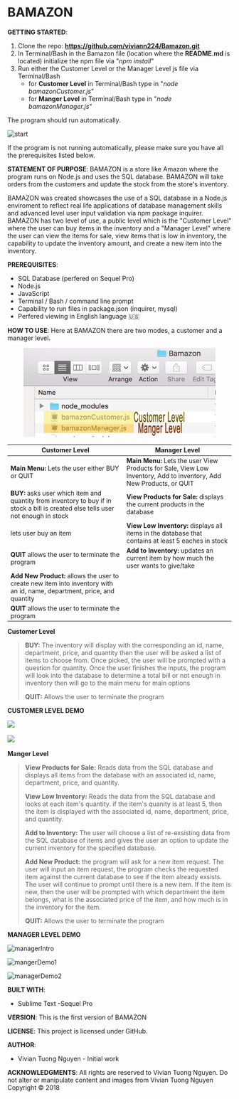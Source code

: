 # BAMAZON
**GETTING STARTED**:
1. Clone the repo: **https://github.com/viviann224/Bamazon.git**
2. In Terminal/Bash in the Bamazon file (location where the **README.md** is located) initialize the npm file via "*npm install*"
3. Run either the Customer Level or the Manager Level js file via Terminal/Bash
    * for **Customer Level** in Terminal/Bash type in "*node bamazonCustomer.js*"
    * for **Manger Level** in Terminal/Bash type in "*node bamazonManager.js*"

The program should run automatically.

![start](https://thumbs.gfycat.com/LastingPleasingCorydorascatfish-size_restricted.gif)

If the program is not running automatically, please make sure you have all the prerequisites listed below.

**STATEMENT OF PURPOSE**:
BAMAZON is a store like Amazon where the program runs on Node.js and uses the SQL database. BAMAZON  will take orders from the customers and update the stock from the store's inventory.

BAMAZON was created showcases the use of a SQL database  in a Node.js enviroment to reflect real life applications of database management skills and advanced level user input validation via npm package inquirer. BAMAZON has two level of use, a public level which is the "Customer Level" where the user  can buy items in the inventory and a "Manager Level" where the user can view the items for sale, view items that is low in inventory, the capability to update the inventory amount, and create a new item into the inventory.

**PREREQUISITES**:
- SQL Database (perfered on Sequel Pro)
- Node.js
- JavaScript
- Terminal / Bash / command line prompt
- Capability to run files in package.json (inquirer, mysql)
- Perfered viewing in English language :us:

**HOW TO USE**:
Here at BAMAZON  there are two modes, a customer and a manager level.
<p align="center"> <img height="200" src="/readMeImg/files.png" alt="choices"></p>


Customer Level | Manager Level
------------ | -------------
**Main Menu:** Lets the user either BUY or QUIT |  **Main Menu:** Lets the user  View Products for Sale, View Low Inventory, Add to inventory, Add New Products, or QUIT
**BUY:** asks user which item and quantity from inventory to buy if in stock a bill is created else tells user not enough in stock | **View Products for Sale:** displays the current products in the database
lets user buy an item  |   **View Low Inventory:** displays all items in the database that contains at least 5 eaches in stock
**QUIT** allows the user to terminate the program  | **Add to Inventory:** updates an current item by how much the user wants to give/take
|  **Add New Product:** allows the user to create new item into inventory with an id, name, department, price, and quantity
|  **QUIT** allows the user to terminate the program



**Customer Level**

> **BUY:** The inventory will display with the corresponding an id, name, department, price, and quantity then the user will be asked a list of items to choose from. Once picked, the user will be prompted with a question for quantity. Once the user finishes the inputs, the program will look into the database to determine a total bill or not enough in inventory then will go to the main menu for main options
>
> **QUIT:** Allows the user to terminate the program

**CUSTOMER LEVEL DEMO**
<p><img src="https://thumbs.gfycat.com/OrganicReadyChicken-size_restricted.gif" height=300"></p>

<p><img src="https://thumbs.gfycat.com/UnitedTatteredHorse-size_restricted.gif" height=300"></p>

**Manger Level**

>**View Products for Sale:** Reads data from the SQL database and displays all items from the database with an associated  id, name, department, price, and quantity.
>
>**View Low Inventory:** Reads the data from the SQL database and looks at each item's quantity. if the item's quanity is at least 5, then the item is displayed with the associated id, name, department, price, and quantity.
>
>**Add to Inventory:** The user will choose a list of re-exsisting data from the SQL database of items and gives the user an option to update the current inventory for the specified database.
>
>**Add New Product:** the program will ask for a new item request. The user will input an item request, the program checks the requested item against the current database to see if the item already exsists. The user will continue to prompt until there is a new item. If the item is new, then the user will be prompted with which department the item belongs, what is the associated price of the item, and how much is in the inventory for the item.
>
> **QUIT:** Allows the user to terminate the program

**MANAGER LEVEL DEMO**

![managerIntro](https://thumbs.gfycat.com/ImmenseUniformFieldmouse-size_restricted.gif)

![mangerDemo1](https://thumbs.gfycat.com/LoneLazyBluebird-size_restricted.gif)

![managerDemo2](https://thumbs.gfycat.com/RareVainBrownbutterfly-size_restricted.gif)

**BUILT WITH**:
- Sublime Text
-Sequel Pro

**VERSION**:
This is the first version of BAMAZON

**LICENSE**:
This project is licensed under GitHub.

**AUTHOR**:
- Vivian Tuong Nguyen - Initial work


**ACKNOWLEDGMENTS**:
All rights are reserved to Vivian Tuong Nguyen. Do not alter or manipulate content and images from Vivian Tuong Nguyen
Copyright   :copyright: 2018
